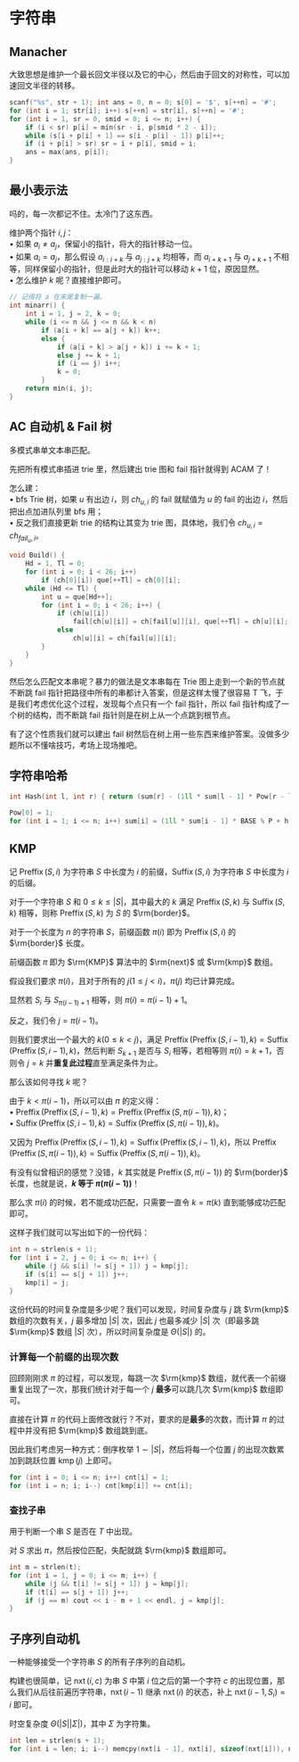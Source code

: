 # 字符串
## Manacher
大致思想是维护一个最长回文半径以及它的中心，然后由于回文的对称性，可以加速回文半径的转移。

```cpp
scanf("%s", str + 1); int ans = 0, n = 0; s[0] = '$', s[++n] = '#';
for (int i = 1; str[i]; i++) s[++n] = str[i], s[++n] = '#';
for (int i = 1, sr = 0, smid = 0; i <= n; i++) {
    if (i < sr) p[i] = min(sr - i, p[smid * 2 - i]);
    while (s[i + p[i] + 1] == s[i - p[i] - 1]) p[i]++;
    if (i + p[i] > sr) sr = i + p[i], smid = i;
    ans = max(ans, p[i]);
}
```

## 最小表示法
吗的，每一次都记不住。太冷门了这东西。

维护两个指针 $i,j$：  
• 如果 $a_i \neq a_j$，保留小的指针，将大的指针移动一位。  
• 如果 $a_i = a_j$，那么假设 $a_{i:i+k}$ 与 $a_{j:j+k}$ 均相等，而 $a_{i+k+1}$ 与 $a_{j+k+1}$ 不相等，同样保留小的指针，但是此时大的指针可以移动 $k+1$ 位，原因显然。  
• 怎么维护 $k$ 呢？直接维护即可。

```cpp
// 记得将 a 在末尾复制一遍。
int minarr() {
    int i = 1, j = 2, k = 0;
    while (i <= n && j <= n && k < n)
        if (a[i + k] == a[j + k]) k++;
        else {
            if (a[i + k] > a[j + k]) i += k + 1;
            else j += k + 1;
            if (i == j) i++;
            k = 0;
        }
    return min(i, j);
}
```

## AC 自动机 & Fail 树
多模式串单文本串匹配。

先把所有模式串插进 trie 里，然后建出 trie 图和 fail 指针就得到 ACAM 了！

怎么建：  
• bfs Trie 树，如果 $u$ 有出边 $i$，则 $ch_{u,i}$ 的 fail 就赋值为 $u$ 的 fail 的出边 $i$，然后把出点加进队列里 bfs 用；  
• 反之我们直接更新 trie 的结构让其变为 trie 图，具体地，我们令 $ch_{u,i}=ch_{fail_u,i}$。

```cpp
void Build() {
    Hd = 1, Tl = 0;
    for (int i = 0; i < 26; i++)
        if (ch[0][i]) que[++Tl] = ch[0][i];
    while (Hd <= Tl) {
        int u = que[Hd++];
        for (int i = 0; i < 26; i++) {
            if (ch[u][i])
                fail[ch[u][i]] = ch[fail[u]][i], que[++Tl] = ch[u][i];
            else
                ch[u][i] = ch[fail[u]][i];
        }
    }
}
```

然后怎么匹配文本串呢？暴力的做法是文本串每在 Trie 图上走到一个新的节点就不断跳 fail 指针把路径中所有的串都计入答案，但是这样太慢了很容易 T 飞，于是我们考虑优化这个过程，发现每个点只有一个 fail 指针，所以 fail 指针构成了一个树的结构，而不断跳 fail 指针则是在树上从一个点跳到根节点。

有了这个性质我们就可以建出 fail 树然后在树上用一些东西来维护答案。没做多少题所以不懂啥技巧，考场上现场推吧。

## 字符串哈希
```cpp
int Hash(int l, int r) { return (sum[r] - (1ll * sum[l - 1] * Pow[r - l + 1] % P) + P) % P; }

Pow[0] = 1;
for (int i = 1; i <= n; i++) sum[i] = (1ll * sum[i - 1] * BASE % P + h(str[i])) % P, Pow[i] = 1ll * Pow[i - 1] * BASE % P;
```

## KMP
记 $\operatorname{Preffix}(S,i)$ 为字符串 $S$ 中长度为 $i$ 的前缀，$\operatorname{Suffix}(S,i)$ 为字符串 $S$ 中长度为 $i$ 的后缀。

对于一个字符串 $S$ 和 $0 \le k \le |S|$，其中最大的 $k$ 满足 $\operatorname{Preffix}(S,k)$ 与 $\operatorname{Suffix}(S,k)$ 相等，则称 $\operatorname{Preffix}(S,k)$ 为 $S$ 的 $\rm{border}$。

对于一个长度为 $n$ 的字符串 $S$，前缀函数 $\pi(i)$ 即为 $\operatorname{Preffix}(S,i)$ 的 $\rm{border}$ 长度。

前缀函数 $\pi$ 即为 $\rm{KMP}$ 算法中的 $\rm{next}$ 或 $\rm{kmp}$ 数组。

假设我们要求 $\pi(i)$，且对于所有的 $j(1 \le j < i)$，$\pi(j)$ 均已计算完成。

显然若 $S_i$ 与 $S_{\pi(i - 1) + 1}$ 相等，则 $\pi(i) = \pi(i - 1) + 1$。

反之，我们令 $j = \pi(i - 1)$。

则我们要求出一个最大的 $k(0 \le k < j)$，满足 $\operatorname{Preffix}(\operatorname{Preffix}(S,i - 1),k) = \operatorname{Suffix}(\operatorname{Preffix}(S,i - 1),k)$，然后判断 $S_{k + 1}$ 是否与 $S_i$ 相等，若相等则 $\pi(i) = k + 1$，否则令 $j = k$ 并**重复此过程**直至满足条件为止。

那么该如何寻找 $k$ 呢？

由于 $k < \pi(i - 1)$，所以可以由 $\pi$ 的定义得：  
• $\operatorname{Preffix}(\operatorname{Preffix}(S,i - 1),k) = \operatorname{Preffix}(\operatorname{Preffix}(S,\pi(i - 1)),k)$；  
• $\operatorname{Suffix}(\operatorname{Preffix}(S,i - 1),k) = \operatorname{Suffix}(\operatorname{Preffix}(S,\pi(i - 1)),k)$。

又因为 $\operatorname{Preffix}(\operatorname{Preffix}(S,i - 1),k) = \operatorname{Suffix}(\operatorname{Preffix}(S,i - 1),k)$，所以 $\operatorname{Preffix}(\operatorname{Preffix}(S,\pi(i - 1)),k) = \operatorname{Suffix}(\operatorname{Preffix}(S,\pi(i - 1)),k)$。

有没有似曾相识的感觉？没错，$k$ 其实就是 $\operatorname{Preffix}(S,\pi(i - 1))$ 的 $\rm{border}$ 长度，也就是说，**$k$ 等于 $\pi(\pi(i - 1))$**！

那么求 $\pi(i)$ 的时候，若不能成功匹配，只需要一直令 $k = \pi(k)$ 直到能够成功匹配即可。

这样子我们就可以写出如下的一份代码：

```cpp
int n = strlen(s + 1);
for (int i = 2, j = 0; i <= n; i++) {
    while (j && s[i] != s[j + 1]) j = kmp[j];
    if (s[i] == s[j + 1]) j++;
    kmp[i] = j;
}
```
这份代码的时间复杂度是多少呢？我们可以发现，时间复杂度与 $j$ 跳 $\rm{kmp}$ 数组的次数有关，$j$ 最多增加 $|S|$ 次，因此 $j$ 也最多减少 $|S|$ 次（即最多跳 $\rm{kmp}$ 数组 $|S|$ 次），所以时间复杂度是 $\Theta(|S|)$ 的。

### 计算每一个前缀的出现次数
回顾刚刚求 $\pi$ 的过程，可以发现，每跳一次 $\rm{kmp}$ 数组，就代表一个前缀重复出现了一次，那我们统计对于每一个 $j$ **最多**可以跳几次 $\rm{kmp}$ 数组即可。

直接在计算 $\pi$ 的代码上面修改就行？不对，要求的是**最多**的次数，而计算 $\pi$ 的过程中并没有把 $\rm{kmp}$ 数组跳到底。

因此我们考虑另一种方式：倒序枚举 $1 \sim |S|$，然后将每一个位置 $j$ 的出现次数累加到跳跃位置 $\operatorname{kmp}(j)$ 上即可。
```cpp
for (int i = 0; i <= n; i++) cnt[i] = 1;
for (int i = n; i; i--) cnt[kmp[i]] += cnt[i];
```

### 查找子串
用于判断一个串 $S$ 是否在 $T$ 中出现。

对 $S$ 求出 $\pi$，然后按位匹配，失配就跳 $\rm{kmp}$ 数组即可。
```cpp
int m = strlen(t);
for (int i = 1, j = 0; i <= m; i++) {
    while (j && t[i] != s[j + 1]) j = kmp[j];
    if (t[i] == s[j + 1]) j++;
    if (j == m) cout << i - m + 1 << endl, j = kmp[j];
}
```

## 子序列自动机
一种能够接受一个字符串 $S$ 的所有子序列的自动机。

构建也很简单，记 $\operatorname{nxt}(i, c)$ 为串 $S$ 中第 $i$ 位之后的第一个字符 $c$ 的出现位置，那么我们从后往前遍历字符串，$\operatorname{nxt}(i - 1)$ 继承 $\operatorname{nxt}(i)$ 的状态，补上 $\operatorname{nxt}(i - 1, S_i) = i$ 即可。

时空复杂度 $\Theta(|S| |\Sigma|)$，其中 $\Sigma$ 为字符集。

```cpp
int len = strlen(s + 1);
for (int i = len; i; i--) memcpy(nxt[i - 1], nxt[i], sizeof(nxt[i])), nxt[i - 1][s[i]] = i;
```